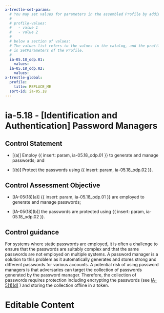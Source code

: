 ```yaml
---
x-trestle-set-params:
  # You may set values for parameters in the assembled Profile by adding
  #
  # profile-values:
  #   - value 1
  #   - value 2
  #
  # below a section of values:
  # The values list refers to the values in the catalog, and the profile-values represent values
  # in SetParameters of the Profile.
  #
  ia-05.18_odp.01:
    values:
  ia-05.18_odp.02:
    values:
x-trestle-global:
  profile:
    title: REPLACE_ME
  sort-id: ia-05.18
---
```


# ia-5.18 - \[Identification and Authentication\] Password Managers

## Control Statement

- \[(a)\] Employ {{ insert: param, ia-05.18_odp.01 }} to generate and manage passwords; and

- \[(b)\] Protect the passwords using {{ insert: param, ia-05.18_odp.02 }}.

## Control Assessment Objective

- \[IA-05(18)(a)\] {{ insert: param, ia-05.18_odp.01 }} are employed to generate and manage passwords;

- \[IA-05(18)(b)\] the passwords are protected using {{ insert: param, ia-05.18_odp.02 }}.

## Control guidance

For systems where static passwords are employed, it is often a challenge to ensure that the passwords are suitably complex and that the same passwords are not employed on multiple systems. A password manager is a solution to this problem as it automatically generates and stores strong and different passwords for various accounts. A potential risk of using password managers is that adversaries can target the collection of passwords generated by the password manager. Therefore, the collection of passwords requires protection including encrypting the passwords (see [IA-5(1)(d)](#ia-5.1_smt.d) ) and storing the collection offline in a token.

# Editable Content

<!-- Make additions and edits below -->
<!-- The above represents the contents of the control as received by the profile, prior to additions. -->
<!-- If the profile makes additions to the control, they will appear below. -->
<!-- The above markdown may not be edited but you may edit the content below, and/or introduce new additions to be made by the profile. -->
<!-- If there is a yaml header at the top, parameter values may be edited. Use --set-parameters to incorporate the changes during assembly. -->
<!-- The content here will then replace what is in the profile for this control, after running profile-assemble. -->
<!-- The current profile has no added parts for this control, but you may add new ones here. -->
<!-- Each addition must have a heading either of the form ## Control my_addition_name -->
<!-- or ## Part a. (where the a. refers to one of the control statement labels.) -->
<!-- "## Control" parts are new parts added after the statement part. -->
<!-- "## Part" parts are new parts added into the top-level statement part with that label. -->
<!-- Subparts may be added with nested hash levels of the form ### My Subpart Name -->
<!-- underneath the parent ## Control or ## Part being added -->
<!-- See https://ibm.github.io/compliance-trestle/tutorials/ssp_profile_catalog_authoring/ssp_profile_catalog_authoring for guidance. -->
